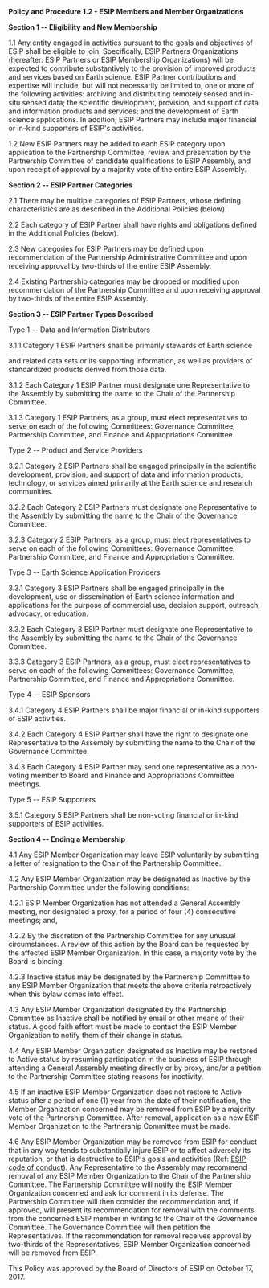**Policy and Procedure 1.2 - ESIP Members and Member Organizations**

**Section 1 -- Eligibility and New Membership**

1.1 Any entity engaged in activities pursuant to the goals and
objectives of ESIP shall be eligible to join. Specifically, ESIP
Partners Organizations (hereafter: ESIP Partners or ESIP Membership
Organizations) will be expected to contribute substantively to the
provision of improved products and services based on Earth science.
ESIP Partner contributions and expertise will include, but will not
necessarily be limited to, one or more of the following activities:
archiving and distributing remotely sensed and in-situ sensed data;
the scientific development, provision, and support of data and
information products and services; and the development of Earth
science applications. In addition, ESIP Partners may include major
financial or in-kind supporters of ESIP's activities.

1.2 New ESIP Partners may be added to each ESIP category upon
application to the Partnership Committee, review and presentation by
the Partnership Committee of candidate qualifications to ESIP
Assembly, and upon receipt of approval by a majority vote of the
entire ESIP Assembly.

**Section 2 -- ESIP Partner Categories**

2.1 There may be multiple categories of ESIP Partners, whose defining
characteristics are as described in the Additional Policies (below).

2.2 Each category of ESIP Partner shall have rights and obligations
defined in the Additional Policies (below).

2.3 New categories for ESIP Partners may be defined upon
recommendation of the Partnership Administrative Committee and upon
receiving approval by two-thirds of the entire ESIP Assembly.

2.4 Existing Partnership categories may be dropped or modified upon
recommendation of the Partnership Committee and upon receiving
approval by two-thirds of the entire ESIP Assembly.

**Section 3 -- ESIP Partner Types Described**

Type 1 -- Data and Information Distributors

3.1.1 Category 1 ESIP Partners shall be primarily stewards of Earth
science

and related data sets or its supporting information, as well as
providers of standardized products derived from those data.

3.1.2 Each Category 1 ESIP Partner must designate one Representative to
the Assembly by submitting the name to the Chair of the Partnership
Committee.

3.1.3 Category 1 ESIP Partners, as a group, must elect representatives
to serve on each of the following Committees: Governance Committee,
Partnership Committee, and Finance and Appropriations Committee.

Type 2 -- Product and Service Providers

3.2.1 Category 2 ESIP Partners shall be engaged principally in the
scientific development, provision, and support of data and information
products, technology, or services aimed primarily at the Earth science
and research communities.

3.2.2 Each Category 2 ESIP Partners must designate one Representative to
the Assembly by submitting the name to the Chair of the Governance
Committee.

3.2.3 Category 2 ESIP Partners, as a group, must elect representatives
to serve on each of the following Committees: Governance Committee,
Partnership Committee, and Finance and Appropriations Committee.

Type 3 -- Earth Science Application Providers

3.3.1 Category 3 ESIP Partners shall be engaged principally in the
development, use or dissemination of Earth science information and
applications for the purpose of commercial use, decision support,
outreach, advocacy, or education.

3.3.2 Each Category 3 ESIP Partner must designate one Representative to
the Assembly by submitting the name to the Chair of the Governance
Committee.

3.3.3 Category 3 ESIP Partners, as a group, must elect representatives
to serve on each of the following Committees: Governance Committee,
Partnership Committee, and Finance and Appropriations Committee.

Type 4 -- ESIP Sponsors

3.4.1 Category 4 ESIP Partners shall be major financial or in-kind
supporters of ESIP activities.

3.4.2 Each Category 4 ESIP Partner shall have the right to designate one
Representative to the Assembly by submitting the name to the Chair of
the Governance Committee.

3.4.3 Each Category 4 ESIP Partner may send one representative as a
non-voting member to Board and Finance and Appropriations Committee
meetings.

Type 5 -- ESIP Supporters

3.5.1 Category 5 ESIP Partners shall be non-voting financial or in-kind
supporters of ESIP activities.

**Section 4 -- Ending a Membership**

4.1 Any ESIP Member Organization may leave ESIP voluntarily by
submitting a letter of resignation to the Chair of the Partnership
Committee.

4.2 Any ESIP Member Organization may be designated as Inactive by the
Partnership Committee under the following conditions:

4.2.1 ESIP Member Organization has not attended a General Assembly
meeting, nor designated a proxy, for a period of four (4) consecutive
meetings; and,

4.2.2 By the discretion of the Partnership Committee for any unusual
circumstances. A review of this action by the Board can be requested by
the affected ESIP Member Organization. In this case, a majority vote by
the Board is binding.

4.2.3 Inactive status may be designated by the Partnership Committee to
any ESIP Member Organization that meets the above criteria retroactively
when this bylaw comes into effect.

4.3 Any ESIP Member Organization designated by the Partnership Committee
as Inactive shall be notified by email or other means of their status. A
good faith effort must be made to contact the ESIP Member Organization
to notify them of their change in status.

4.4 Any ESIP Member Organization designated as Inactive may be restored
to Active status by resuming participation in the business of ESIP
through attending a General Assembly meeting directly or by proxy,
and/or a petition to the Partnership Committee stating reasons for
inactivity.

4.5 If an inactive ESIP Member Organization does not restore to Active
status after a period of one (1) year from the date of their
notification, the Member Organization concerned may be removed from ESIP
by a majority vote of the Partnership Committee. After removal,
application as a new ESIP Member Organization to the Partnership
Committee must be made.

4.6 Any ESIP Member Organization may be removed from ESIP for conduct
that in any way tends to substantially injure ESIP or to affect
adversely its reputation, or that is destructive to ESIP's goals and
activities (Ref: [ESIP code of
conduct](https://github.com/ESIPFed/Governance/blob/master/ESIP%20Policies%20and%20Procedures/2.0%20Ethics%20and%20Conduct/ESIP%20P&P%202.1%20Code%20of%20Conduct.md)).
Any Representative to the Assembly may recommend removal of any ESIP
Member Organization to the Chair of the Partnership Committee. The
Partnership Committee will notify the ESIP Member Organization concerned
and ask for comment in its defense. The Partnership Committee will then
consider the recommendation and, if approved, will present its
recommendation for removal with the comments from the concerned ESIP
member in writing to the Chair of the Governance Committee. The
Governance Committee will then petition the Representatives. If the
recommendation for removal receives approval by two-thirds of the
Representatives, ESIP Member Organization concerned will be removed from
ESIP.

This Policy was approved by the Board of Directors of ESIP on October
17, 2017.
